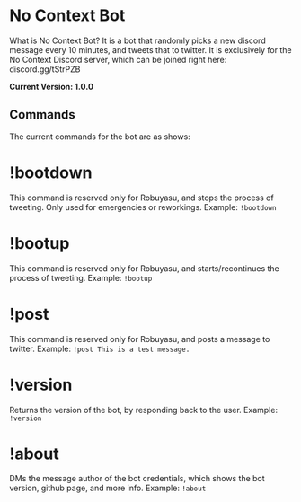 # No Context Bot

What is No Context Bot? It is a bot that randomly picks a new discord message every 10 minutes, and tweets that to twitter. 
It is exclusively for the No Context Discord server, which can be joined right here: discord.gg/tStrPZB

**Current Version: 1.0.0**

## Commands
The current commands for the bot are as shows:

# !bootdown
This command is reserved only for Robuyasu, and stops the process of tweeting. Only used for emergencies or reworkings.
Example: `!bootdown`

# !bootup
This command is reserved only for Robuyasu, and starts/recontinues the process of tweeting. 
Example: `!bootup`

# !post
This command is reserved only for Robuyasu, and posts a message to twitter.
Example: `!post This is a test message.`

# !version
Returns the version of the bot, by responding back to the user.
Example: `!version`

# !about
DMs the message author of the bot credentials, which shows the bot version, github page, and more info.
Example: `!about`
